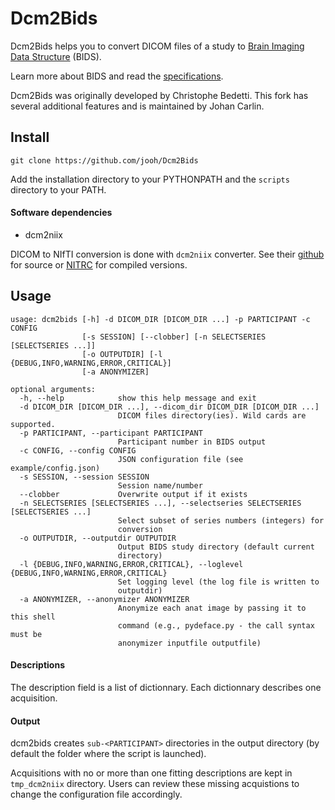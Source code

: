 # Dcm2Bids

Dcm2Bids helps you to convert DICOM files of a study to [Brain Imaging Data Structure][bids] (BIDS).

Learn more about BIDS and read the [specifications][bids-spec].

Dcm2Bids was originally developed by Christophe Bedetti. This fork has several additional features and is maintained by Johan Carlin.

## Install

```
git clone https://github.com/jooh/Dcm2Bids
```

Add the installation directory to your PYTHONPATH and the `scripts` directory to your PATH.

#### Software dependencies

- dcm2niix

DICOM to NIfTI conversion is done with `dcm2niix` converter. See their [github][dcm2niix-github] for source or [NITRC][dcm2niix-nitrc] for compiled versions.

## Usage

```
usage: dcm2bids [-h] -d DICOM_DIR [DICOM_DIR ...] -p PARTICIPANT -c CONFIG
                [-s SESSION] [--clobber] [-n SELECTSERIES [SELECTSERIES ...]]
                [-o OUTPUTDIR] [-l {DEBUG,INFO,WARNING,ERROR,CRITICAL}]
                [-a ANONYMIZER]

optional arguments:
  -h, --help            show this help message and exit
  -d DICOM_DIR [DICOM_DIR ...], --dicom_dir DICOM_DIR [DICOM_DIR ...]
                        DICOM files directory(ies). Wild cards are supported.
  -p PARTICIPANT, --participant PARTICIPANT
                        Participant number in BIDS output
  -c CONFIG, --config CONFIG
                        JSON configuration file (see example/config.json)
  -s SESSION, --session SESSION
                        Session name/number
  --clobber             Overwrite output if it exists
  -n SELECTSERIES [SELECTSERIES ...], --selectseries SELECTSERIES [SELECTSERIES ...]
                        Select subset of series numbers (integers) for
                        conversion
  -o OUTPUTDIR, --outputdir OUTPUTDIR
                        Output BIDS study directory (default current
                        directory)
  -l {DEBUG,INFO,WARNING,ERROR,CRITICAL}, --loglevel {DEBUG,INFO,WARNING,ERROR,CRITICAL}
                        Set logging level (the log file is written to
                        outputdir)
  -a ANONYMIZER, --anonymizer ANONYMIZER
                        Anonymize each anat image by passing it to this shell
                        command (e.g., pydeface.py - the call syntax must be
                        anonymizer inputfile outputfile)
```

#### Descriptions

The description field is a list of dictionnary. Each dictionnary describes one acquisition.

#### Output

dcm2bids creates `sub-<PARTICIPANT>` directories in the output directory (by
default the folder where the script is launched).

Acquisitions with no or more than one fitting descriptions are kept in `tmp_dcm2niix` directory. Users can review these missing acquistions to change the configuration file accordingly.

[bids]: http://bids.neuroimaging.io/
[bids-spec]: http://bids.neuroimaging.io/#download
[conda]: https://conda.io/docs/
[dcm2niix-github]: https://github.com/rordenlab/dcm2niix
[dcm2niix-nitrc]: https://www.nitrc.org/plugins/mwiki/index.php/dcm2nii:MainPage
